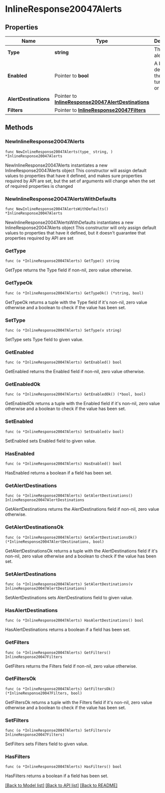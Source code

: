 # InlineResponse20047Alerts

## Properties

Name | Type | Description | Notes
------------ | ------------- | ------------- | -------------
**Type** | **string** | The type of alert | 
**Enabled** | Pointer to **bool** | A boolean depicting if the alert is turned on or off | [optional] 
**AlertDestinations** | Pointer to [**InlineResponse20047AlertDestinations**](InlineResponse20047AlertDestinations.md) |  | [optional] 
**Filters** | Pointer to [**InlineResponse20047Filters**](InlineResponse20047Filters.md) |  | [optional] 

## Methods

### NewInlineResponse20047Alerts

`func NewInlineResponse20047Alerts(type_ string, ) *InlineResponse20047Alerts`

NewInlineResponse20047Alerts instantiates a new InlineResponse20047Alerts object
This constructor will assign default values to properties that have it defined,
and makes sure properties required by API are set, but the set of arguments
will change when the set of required properties is changed

### NewInlineResponse20047AlertsWithDefaults

`func NewInlineResponse20047AlertsWithDefaults() *InlineResponse20047Alerts`

NewInlineResponse20047AlertsWithDefaults instantiates a new InlineResponse20047Alerts object
This constructor will only assign default values to properties that have it defined,
but it doesn't guarantee that properties required by API are set

### GetType

`func (o *InlineResponse20047Alerts) GetType() string`

GetType returns the Type field if non-nil, zero value otherwise.

### GetTypeOk

`func (o *InlineResponse20047Alerts) GetTypeOk() (*string, bool)`

GetTypeOk returns a tuple with the Type field if it's non-nil, zero value otherwise
and a boolean to check if the value has been set.

### SetType

`func (o *InlineResponse20047Alerts) SetType(v string)`

SetType sets Type field to given value.


### GetEnabled

`func (o *InlineResponse20047Alerts) GetEnabled() bool`

GetEnabled returns the Enabled field if non-nil, zero value otherwise.

### GetEnabledOk

`func (o *InlineResponse20047Alerts) GetEnabledOk() (*bool, bool)`

GetEnabledOk returns a tuple with the Enabled field if it's non-nil, zero value otherwise
and a boolean to check if the value has been set.

### SetEnabled

`func (o *InlineResponse20047Alerts) SetEnabled(v bool)`

SetEnabled sets Enabled field to given value.

### HasEnabled

`func (o *InlineResponse20047Alerts) HasEnabled() bool`

HasEnabled returns a boolean if a field has been set.

### GetAlertDestinations

`func (o *InlineResponse20047Alerts) GetAlertDestinations() InlineResponse20047AlertDestinations`

GetAlertDestinations returns the AlertDestinations field if non-nil, zero value otherwise.

### GetAlertDestinationsOk

`func (o *InlineResponse20047Alerts) GetAlertDestinationsOk() (*InlineResponse20047AlertDestinations, bool)`

GetAlertDestinationsOk returns a tuple with the AlertDestinations field if it's non-nil, zero value otherwise
and a boolean to check if the value has been set.

### SetAlertDestinations

`func (o *InlineResponse20047Alerts) SetAlertDestinations(v InlineResponse20047AlertDestinations)`

SetAlertDestinations sets AlertDestinations field to given value.

### HasAlertDestinations

`func (o *InlineResponse20047Alerts) HasAlertDestinations() bool`

HasAlertDestinations returns a boolean if a field has been set.

### GetFilters

`func (o *InlineResponse20047Alerts) GetFilters() InlineResponse20047Filters`

GetFilters returns the Filters field if non-nil, zero value otherwise.

### GetFiltersOk

`func (o *InlineResponse20047Alerts) GetFiltersOk() (*InlineResponse20047Filters, bool)`

GetFiltersOk returns a tuple with the Filters field if it's non-nil, zero value otherwise
and a boolean to check if the value has been set.

### SetFilters

`func (o *InlineResponse20047Alerts) SetFilters(v InlineResponse20047Filters)`

SetFilters sets Filters field to given value.

### HasFilters

`func (o *InlineResponse20047Alerts) HasFilters() bool`

HasFilters returns a boolean if a field has been set.


[[Back to Model list]](../README.md#documentation-for-models) [[Back to API list]](../README.md#documentation-for-api-endpoints) [[Back to README]](../README.md)


